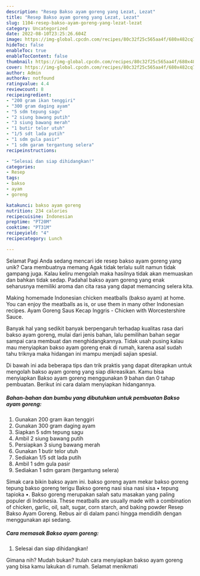 ```yaml
---
description: "Resep Bakso ayam goreng yang Lezat, Lezat"
title: "Resep Bakso ayam goreng yang Lezat, Lezat"
slug: 1104-resep-bakso-ayam-goreng-yang-lezat-lezat
category: Uncategorized
date: 2022-08-10T23:25:26.604Z
image: https://img-global.cpcdn.com/recipes/80c32f25c565aa4f/680x482cq70/bakso-ayam-goreng-foto-resep-utama.jpg
hideToc: false
enableToc: true
enableTocContent: false
thumbnail: https://img-global.cpcdn.com/recipes/80c32f25c565aa4f/680x482cq70/bakso-ayam-goreng-foto-resep-utama.jpg
cover: https://img-global.cpcdn.com/recipes/80c32f25c565aa4f/680x482cq70/bakso-ayam-goreng-foto-resep-utama.jpg
author: Admin
authorAv: notfound
ratingvalue: 4.4
reviewcount: 8
recipeingredient:
- "200 gram ikan tenggiri"
- "300 gram daging ayam"
- "5 sdm tepung sagu"
- "2 siung bawang putih"
- "3 siung bawang merah"
- "1 butir telor utuh"
- "1/5 sdt lada putih"
- "1 sdm gula pasir"
- "1 sdm garam tergantung selera"
recipeinstructions:

- "Selesai dan siap dihidangkan!"
categories:
- Resep
tags:
- bakso
- ayam
- goreng

katakunci: bakso ayam goreng 
nutrition: 234 calories
recipecuisine: Indonesian
preptime: "PT20M"
cooktime: "PT31M"
recipeyield: "4"
recipecategory: Lunch

---
```



Selamat Pagi Anda sedang mencari ide resep bakso ayam goreng yang unik? Cara membuatnya memang Agak tidak terlalu sulit namun tidak gampang juga. Kalau keliru mengolah maka hasilnya tidak akan memuaskan dan bahkan tidak sedap. Padahal bakso ayam goreng yang enak seharusnya memiliki aroma dan cita rasa yang dapat memancing selera kita.


Making homemade Indonesian chicken meatballs (bakso ayam) at home. You can enjoy the meatballs as is, or use them in many other Indonesian recipes. Ayam Goreng Saus Kecap Inggris - Chicken with Worcestershire Sauce.

Banyak hal yang sedikit banyak berpengaruh terhadap kualitas rasa dari bakso ayam goreng, mulai dari jenis bahan, lalu pemilihan bahan segar sampai cara membuat dan menghidangkannya. Tidak usah pusing kalau mau menyiapkan bakso ayam goreng enak di rumah, karena asal sudah tahu triknya maka hidangan ini mampu menjadi sajian spesial.


Di bawah ini ada beberapa tips dan trik praktis yang dapat diterapkan untuk mengolah bakso ayam goreng yang siap dikreasikan. Kamu bisa menyiapkan Bakso ayam goreng menggunakan 9 bahan dan 0 tahap pembuatan. Berikut ini cara dalam menyiapkan hidangannya.

<!--inarticleads1-->

##### Bahan-bahan dan bumbu yang dibutuhkan untuk pembuatan Bakso ayam goreng:

1. Gunakan 200 gram ikan tenggiri
1. Gunakan 300 gram daging ayam
1. Siapkan 5 sdm tepung sagu
1. Ambil 2 siung bawang putih
1. Persiapkan 3 siung bawang merah
1. Gunakan 1 butir telor utuh
1. Sediakan 1/5 sdt lada putih
1. Ambil 1 sdm gula pasir
1. Sediakan 1 sdm garam (tergantung selera)


Simak cara bikin bakso ayam ini. bakso goreng ayam mekar bakso goreng tepung bakso goreng terigu Bakso goreng nasi sisa nasi sisa • tepung tapioka •. Bakso goreng merupakan salah satu masakan yang paling populer di Indonesia. These meatballs are usually made with a combination of chicken, garlic, oil, salt, sugar, corn starch, and baking powder Resep Bakso Ayam Goreng. Rebus air di dalam panci hingga mendidih dengan menggunakan api sedang. 

<!--inarticleads2-->

##### Cara memasak Bakso ayam goreng:


1. Selesai dan siap dihidangkan!



Gimana nih? Mudah bukan? Itulah cara menyiapkan bakso ayam goreng yang bisa kamu lakukan di rumah. Selamat menikmati
